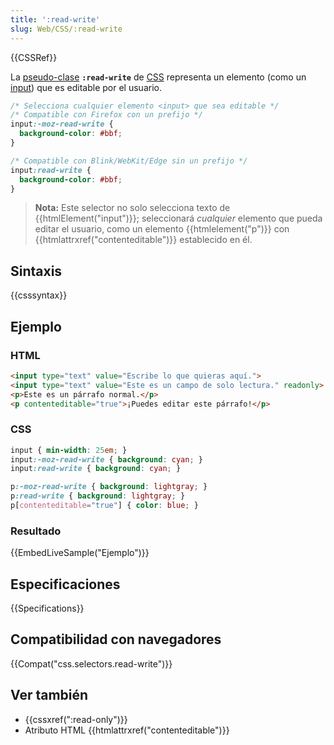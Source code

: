 ```yaml
---
title: ':read-write'
slug: Web/CSS/:read-write
---
```


{{CSSRef}}

La [pseudo-clase](/es/docs/CSS/Pseudo-classes) **`:read-write`** de [CSS](/es/docs/Web/CSS) representa un elemento (como un [input](/es/docs/Web/HTML/Element/input)) que es editable por el usuario.

```css
/* Selecciona cualquier elemento <input> que sea editable */
/* Compatible con Firefox con un prefijo */
input:-moz-read-write {
  background-color: #bbf;
}

/* Compatible con Blink/WebKit/Edge sin un prefijo */
input:read-write {
  background-color: #bbf;
}
```

> **Nota:** Este selector no solo selecciona texto de {{htmlElement("input")}}; seleccionará _cualquier_ elemento que pueda editar el usuario, como un elemento {{htmlelement("p")}} con {{htmlattrxref("contenteditable")}} establecido en él.

## Sintaxis

{{csssyntax}}

## Ejemplo

### HTML

```html
<input type="text" value="Escribe lo que quieras aquí.">
<input type="text" value="Este es un campo de solo lectura." readonly>
<p>Este es un párrafo normal.</p>
<p contenteditable="true">¡Puedes editar este párrafo!</p>
```

### CSS

```css
input { min-width: 25em; }
input:-moz-read-write { background: cyan; }
input:read-write { background: cyan; }

p:-moz-read-write { background: lightgray; }
p:read-write { background: lightgray; }
p[contenteditable="true"] { color: blue; }
```

### Resultado

{{EmbedLiveSample("Ejemplo")}}

## Especificaciones

{{Specifications}}

## Compatibilidad con navegadores

{{Compat("css.selectors.read-write")}}

## Ver también

- {{cssxref(":read-only")}}
- Atributo HTML {{htmlattrxref("contenteditable")}}
